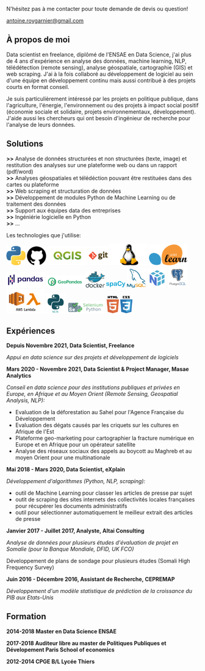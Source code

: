 N'hésitez pas à me contacter pour toute demande de devis ou question!

<a href="antoine.roygarnier@gmail.com" style="color: #464646; "><u>antoine.roygarnier@gmail.com</u></a>


## À propos de moi
Data scientist en freelance, diplômé de l'ENSAE en Data Science, j'ai plus de 4 ans d'expérience en analyse des données, machine learning, NLP, télédétection (remote sensing), analyse géospatiale, cartographie (GIS) et web scraping. J'ai à la fois collaboré au développement de logiciel au sein d'une équipe en développement continu mais aussi contribué à des projets courts en format conseil.

Je suis particulièrement intéressé par les projets en politique publique, dans l'agriculture, l'énergie, l'environnement ou des projets à impact social positif (économie sociale et solidaire, projets environnementaux, développement).\
J'aide aussi les chercheurs qui ont besoin d'ingénieur de recherche pour l'analyse de leurs données.

## Solutions

**\>>** Analyse de données structurées et non structurées (texte, image) et restitution des analyses sur une plateforme web ou dans un rapport (pdf/word) \
**\>>** Analyses géospatiales et télédéction pouvant être restituées dans des cartes ou plateforme \
**\>>** Web scraping et structuration de données \
**\>>** Développement de modules Python de Machine Learning ou de traitement des données \
**\>>** Support aux équipes data des entreprises \
**\>>** Ingéniérie logicielle en Python \
**\>>** ...

Les technologies que j'utilise:

<img src="img/python.png" alt="Python" style="width:50px;"/>
<img src="img/github-1.svg" alt="Github" style="width:50px;"/>
<img src="img/qgis.png" alt="QGIS" style="height:50px;"/>
<img src="img/git.png" alt="git" style="height:50px;"/>
<img src="img/linux.png" alt="Linux" style="width:100px;"/>
<img src="img/scikit.png" alt="scikit" style="width:100px;"/>
<img src="img/pandas.png" alt="pandas" style="width:100px;"/>
<img src="img/geopandas.png" alt="geopandas" style="width:100px;"/>
<img src="img/docker.png" alt="docker" style="width:50px;"/>
<img src="img/spacy.png" alt="spacy" style="width:50px;"/>
<img src="img/mysql.png" alt="mysql" style="width:50px;"/>
<img src="img/numpy.png" alt="numpy" style="width:50px;"/>
<img src="img/postgressql.png" alt="postgressql" style="width:50px;"/>
<img src="img/awslambda.png" alt="awslambda" style="width:100px;"/>
<img src="img/nltk.png" alt="nltk" style="width:50px;"/>
<img src="img/selenium.png" alt="selenium" style="width:100px;"/>
<img src="img/htmlcss.png" alt="htmlcss" style="width:70px;"/>


## Expériences

**Depuis Novembre 2021, Data Scientist, Freelance**

_Appui en data science sur des projets et développement de logiciels_

**Mars 2020 - Novembre 2021, Data Scientist & Project Manager, Masae Analytics**

_Conseil en data science pour des institutions publiques et privées en Europe, en Afrique et au Moyen Orient
(Remote Sensing, Geospatial Analysis, NLP):_
- Evaluation de la déforestation au Sahel pour l'Agence Française du Développement
- Evaluation des dégats causés par les criquets sur les cultures en Afrique de l'Est
- Plateforme geo-marketing pour cartographier la fracture numérique en Europe et en Afrique pour un opérateur satellite
- Analyse des réseaux sociaux des appels au boycott au Maghreb et au moyen Orient pour une multinationale

**Mai 2018 - Mars 2020, Data Scientist, eXplain**

_Développement d'algorithmes (Python, NLP, scraping):_
- outil de Machine Learning pour classer les articles de presse par sujet
- outit de scraping des sites internets des collectivités locales françaises pour récupérer les documents administratifs
- outil pour sélectionner automatiquement le meilleur extrait des articles de presse

**Janvier 2017 - Juillet 2017, Analyste, Altai Consulting**

_Analyse de données pour plusieurs études d'évaluation de projet en Somalie (pour la Banque Mondiale, DFID, UK FCO)_

Développement de plans de sondage pour plusieurs études (Somali High Frequency Survey)

**Juin 2016 - Décembre 2016, Assistant de Recherche, CEPREMAP** 

_Développement d'un modèle statistique de prédiction de la croissance du PIB aux Etats-Unis_

## Formation

**2014-2018 Master en Data Science ENSAE**

**2017-2018 Auditeur libre au master de Politiques Publiques et Dévelopement Paris School of economics**

**2012-2014 CPGE B/L Lycée Thiers**
